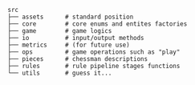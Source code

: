 
    src
    ├── assets      # standard position 
    ├── core        # core enums and entites factories
    ├── game        # game logics
    ├── io          # input/output methods
    ├── metrics     # (for future use)
    ├── ops         # game operations such as "play"
    ├── pieces      # chessman descriptions
    ├── rules       # rule pipeline stages functions
    └── utils       # guess it...


